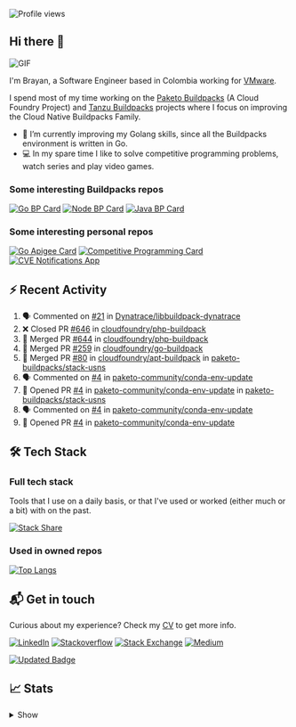 ![Profile views](https://gpvc.arturio.dev/brayanhenao)

## Hi there 👋

<img alt="GIF" src="https://i.pinimg.com/originals/e4/26/70/e426702edf874b181aced1e2fa5c6cde.gif" />  


I'm Brayan, a Software Engineer based in Colombia working for [VMware](https://www.vmware.com/).

I spend most of my time working on the [Paketo Buildpacks](https://paketo.io/) (A Cloud Foundry Project)
and [Tanzu Buildpacks](https://tanzu.vmware.com/components/buildpacks) projects where I focus on improving the Cloud
Native Buildpacks Family.

- 🌱 I’m currently improving my Golang skills, since all the Buildpacks environment is written in Go.
- 💻 In my spare time I like to solve competitive programming problems, watch series and play video games.

### Some interesting Buildpacks repos

[![Go BP Card](https://github-readme-stats.vercel.app/api/pin/?username=paketo-buildpacks&repo=go&show_owner=true)](https://github.com/paketo-buildpacks/go)
[![Node BP Card](https://github-readme-stats.vercel.app/api/pin/?username=paketo-buildpacks&repo=nodejs&show_owner=true)](https://github.com/paketo-buildpacks/nodejs)
[![Java BP Card](https://github-readme-stats.vercel.app/api/pin/?username=paketo-buildpacks&repo=java&show_owner=true)](https://github.com/paketo-buildpacks/java)

### Some interesting personal repos

[![Go Apigee Card](https://github-readme-stats.vercel.app/api/pin/?username=brayanhenao&repo=go-apigee-edge)](https://github.com/brayanhenao/go-apigee-edge)
[![Competitive Programming Card](https://github-readme-stats.vercel.app/api/pin/?username=brayanhenao&repo=competitive-programming)](https://github.com/brayanhenao/competitive-programming)
[![CVE Notifications App](https://github-readme-stats.vercel.app/api/pin/?username=brayanhenao&repo=cve-notifications-app)](https://github.com/brayanhenao/cve-notifications-app)

## ⚡️ Recent Activity

<!--START_SECTION:activity-->

1. 🗣 Commented on [#21](https://github.com/Dynatrace/libbuildpack-dynatrace/issues/21) in [Dynatrace/libbuildpack-dynatrace](https://github.com/Dynatrace/libbuildpack-dynatrace)
2. ❌ Closed PR [#646](https://github.com/cloudfoundry/php-buildpack/pull/646) in [cloudfoundry/php-buildpack](https://github.com/cloudfoundry/php-buildpack)
3. 🎉 Merged PR [#644](https://github.com/cloudfoundry/php-buildpack/pull/644) in [cloudfoundry/php-buildpack](https://github.com/cloudfoundry/php-buildpack)
4. 🎉 Merged PR [#259](https://github.com/cloudfoundry/go-buildpack/pull/259) in [cloudfoundry/go-buildpack](https://github.com/cloudfoundry/go-buildpack)
5. 🎉 Merged PR [#80](https://github.com/cloudfoundry/apt-buildpack/pull/80) in [cloudfoundry/apt-buildpack](https://github.com/cloudfoundry/apt-buildpack)
   in [paketo-buildpacks/stack-usns](https://github.com/paketo-buildpacks/stack-usns)
4. 🗣 Commented on [#4](https://github.com/paketo-community/conda-env-update/issues/4)
   in [paketo-community/conda-env-update](https://github.com/paketo-community/conda-env-update)
5. 💪 Opened PR [#4](https://github.com/paketo-community/conda-env-update/pull/4)
   in [paketo-community/conda-env-update](https://github.com/paketo-community/conda-env-update)
   in [paketo-buildpacks/stack-usns](https://github.com/paketo-buildpacks/stack-usns)
4. 🗣 Commented on [#4](https://github.com/paketo-community/conda-env-update/issues/4)
   in [paketo-community/conda-env-update](https://github.com/paketo-community/conda-env-update)
5. 💪 Opened PR [#4](https://github.com/paketo-community/conda-env-update/pull/4)
   in [paketo-community/conda-env-update](https://github.com/paketo-community/conda-env-update)

<!--END_SECTION:activity-->

## 🛠 Tech Stack

### Full tech stack

Tools that I use on a daily basis, or that I've used or worked (either much or a bit) with on the past.

[![Stack Share](https://img.shields.io/badge/Stack%20Share-0690FA.svg?&style=for-the-badge&logo=stackshare&logoColor=white)](https://stackshare.io/bhenao6/mystack)

### Used in owned repos

[![Top Langs](https://github-readme-stats.vercel.app/api/top-langs/?username=brayanhenao&layout=compact&langs_count=10)](https://github.com/anuraghazra/github-readme-stats)

## 📬 Get in touch

Curious about my experience? Check my [CV](resources/Brayan%20Henao%20CV.pdf) to get more info.

[![LinkedIn](https://img.shields.io/badge/linkedin-%230077B5.svg?&style=for-the-badge&logo=linkedin&logoColor=white)](https://www.linkedin.com/in/bhenao6/)
[![Stackoverflow](https://img.shields.io/badge/-F58025.svg?&style=for-the-badge&logo=stackoverflow&logoColor=white)](https://stackoverflow.com/users/5371842/brayan-henao)
[![Stack Exchange](https://img.shields.io/badge/-1E5397.svg?&style=for-the-badge&logo=stackexchange)](https://stackexchange.com/users/7008058/brayan-henao)
[![Medium](https://img.shields.io/badge/medium-%2312100E.svg?&style=for-the-badge&logo=medium&logoColor=white)](https://medium.com/@bhenao6)

[![Updated Badge](https://badges.pufler.dev/updated/brayanhenao/brayanhenao)](https://badges.pufler.dev)

## 📈 Stats

<details>
  <summary>Show</summary>

[![Brayan's github stats](https://github-readme-stats.vercel.app/api?username=brayanhenao&count_private=true&show_icons=true&theme=vue-dark)](https://github.com/anuraghazra/github-readme-stats)

<!--START_SECTION:waka-->
![Code Time](http://img.shields.io/badge/Code%20Time-185%20hrs%206%20mins-blue)

![Lines of code](https://img.shields.io/badge/From%20Hello%20World%20I%27ve%20Written-296%20Thousand%20lines%20of%20code-blue)

**🐱 My GitHub Data** 

> 🏆 422 Contributions in the Year 2022
 > 
> 📦 95.2 kB Used in GitHub's Storage 
 > 
> 💼 Opted to Hire
 > 
> 📜 58 Public Repositories 
 > 
> 🔑 19 Private Repositories  
 > 
**I'm an Early 🐤** 

```text
🌞 Morning    147 commits    ██████░░░░░░░░░░░░░░░░░░░   25.52% 
🌆 Daytime    350 commits    ███████████████░░░░░░░░░░   60.76% 
🌃 Evening    67 commits     ███░░░░░░░░░░░░░░░░░░░░░░   11.63% 
🌙 Night      12 commits     ░░░░░░░░░░░░░░░░░░░░░░░░░   2.08%

```
📅 **I'm Most Productive on Tuesday** 

```text
Monday       89 commits     ███░░░░░░░░░░░░░░░░░░░░░░   15.45% 
Tuesday      143 commits    ██████░░░░░░░░░░░░░░░░░░░   24.83% 
Wednesday    116 commits    █████░░░░░░░░░░░░░░░░░░░░   20.14% 
Thursday     116 commits    █████░░░░░░░░░░░░░░░░░░░░   20.14% 
Friday       98 commits     ████░░░░░░░░░░░░░░░░░░░░░   17.01% 
Saturday     10 commits     ░░░░░░░░░░░░░░░░░░░░░░░░░   1.74% 
Sunday       4 commits      ░░░░░░░░░░░░░░░░░░░░░░░░░   0.69%

```


📊 **This Week I Spent My Time On** 

```text
⌚︎ Time Zone: America/Bogota

💬 Programming Languages: 
sh                       8 hrs 30 mins       █████████████████████████   100.0%

🔥 Editors: 
Zsh                      8 hrs 30 mins       █████████████████████████   100.0%

💻 Operating System: 
Mac                      8 hrs 30 mins       █████████████████████████   100.0%

```

**I Mostly Code in Java** 

```text
Java                     14 repos            ███████░░░░░░░░░░░░░░░░░░   29.79% 
Go                       11 repos            █████░░░░░░░░░░░░░░░░░░░░   23.4% 
JavaScript               7 repos             ███░░░░░░░░░░░░░░░░░░░░░░   14.89% 
TypeScript               5 repos             ██░░░░░░░░░░░░░░░░░░░░░░░   10.64% 
Shell                    3 repos             █░░░░░░░░░░░░░░░░░░░░░░░░   6.38%

```



 Last Updated on 14/05/2022 03:20:42 UTC
<!--END_SECTION:waka-->
</details>
